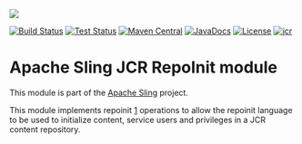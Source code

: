 [<img src="http://sling.apache.org/res/logos/sling.png"/>](http://sling.apache.org)

 [![Build Status](https://builds.apache.org/buildStatus/icon?job=sling-org-apache-sling-jcr-repoinit-1.8)](https://builds.apache.org/view/S-Z/view/Sling/job/sling-org-apache-sling-jcr-repoinit-1.8) [![Test Status](https://img.shields.io/jenkins/t/https/builds.apache.org/view/S-Z/view/Sling/job/sling-org-apache-sling-jcr-repoinit-1.8.svg)](https://builds.apache.org/view/S-Z/view/Sling/job/sling-org-apache-sling-jcr-repoinit-1.8/test_results_analyzer/) [![Maven Central](https://maven-badges.herokuapp.com/maven-central/org.apache.sling/org.apache.sling.jcr.repoinit/badge.svg)](http://search.maven.org/#search%7Cga%7C1%7Cg%3A%22org.apache.sling%22%20a%3A%22org.apache.sling.jcr.repoinit%22) [![JavaDocs](https://www.javadoc.io/badge/org.apache.sling/org.apache.sling.jcr.repoinit.svg)](https://www.javadoc.io/doc/org.apache.sling/org.apache.sling.jcr.repoinit) [![License](https://img.shields.io/badge/License-Apache%202.0-blue.svg)](https://www.apache.org/licenses/LICENSE-2.0) [![jcr](https://sling.apache.org/badges/group-jcr.svg)](https://github.com/apache/sling-aggregator/blob/master/docs/groups/jcr.md)

# Apache Sling JCR RepoInit module

This module is part of the [Apache Sling](https://sling.apache.org) project.

This module implements repoinit [1] operations to allow the repoinit language 
to be used to initialize content, service users and privileges in a JCR 
content repository.

[1]: https://sling.apache.org/documentation/bundles/repository-initialization.html
